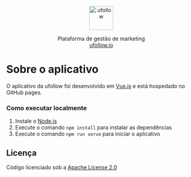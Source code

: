 <p align="center">
  <img src="https://ufollow.io/img/u.svg" alt="ufollow" width="64">
  <p align="center">
    Plataforma de gestão de marketing
    <br>
    <a href="https://ufollow.io">
      ufollow.io
    </a>
  </p>
</p>

# Sobre o aplicativo

O aplicativo da ufollow foi desenvolvido em [Vue.js](https://vuejs.org/)
e está hospedado no GitHub pages.

### Como executar localmente

1. Instale o [Node.js](https://nodejs.org/)
2. Execute o comando `npm install` para instalar as dependências
3. Execute o comando `npm run serve` para iniciar o aplicativo

## Licença

Código licenciado sob a [Apache License 2.0](https://github.com/ufollow/app/blob/master/LICENSE)
